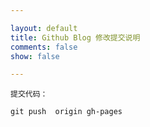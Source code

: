 ```yaml
---

layout: default
title: Github Blog 修改提交说明
comments: false
show: false

---
```


```
提交代码：

git push  origin gh-pages

```

